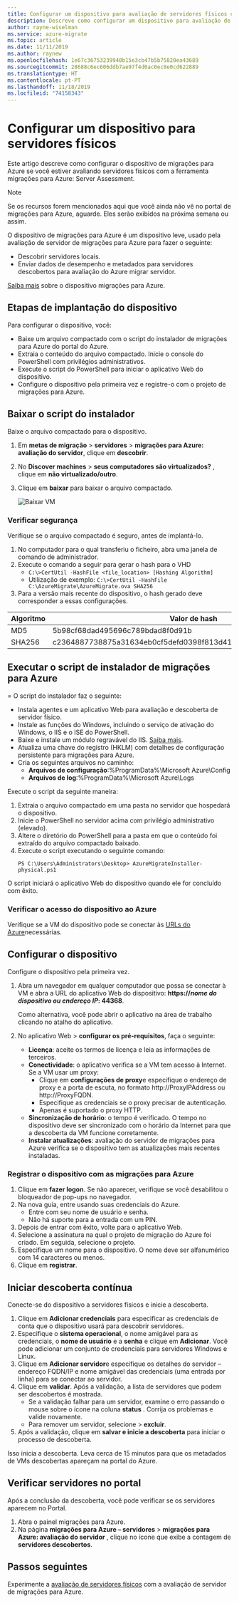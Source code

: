 ```yaml
---
title: Configurar um dispositivo para avaliação de servidores físicos com a avaliação de servidor de migrações para Azure
description: Descreve como configurar um dispositivo para avaliação de servidores físicos usando a avaliação de servidor de migrações para Azure.
author: rayne-wiselman
ms.service: azure-migrate
ms.topic: article
ms.date: 11/11/2019
ms.author: raynew
ms.openlocfilehash: 1e67c36753239940b15e3cb47b5b75820ea43689
ms.sourcegitcommit: 28688c6ec606ddb7ae97f4d0ac0ec8e0cd622889
ms.translationtype: HT
ms.contentlocale: pt-PT
ms.lasthandoff: 11/18/2019
ms.locfileid: "74158343"
---
```

# <a name="set-up-an-appliance-for-physical-servers"></a>Configurar um dispositivo para servidores físicos

Este artigo descreve como configurar o dispositivo de migrações para Azure se você estiver avaliando servidores físicos com a ferramenta migrações para Azure: Server Assessment.

> [!NOTE]
> Se os recursos forem mencionados aqui que você ainda não vê no portal de migrações para Azure, aguarde. Eles serão exibidos na próxima semana ou assim.

O dispositivo de migrações para Azure é um dispositivo leve, usado pela avaliação de servidor de migrações para Azure para fazer o seguinte:

- Descobrir servidores locais.
- Enviar dados de desempenho e metadados para servidores descobertos para avaliação do Azure migrar servidor.

[Saiba mais](migrate-appliance.md) sobre o dispositivo migrações para Azure.


## <a name="appliance-deployment-steps"></a>Etapas de implantação do dispositivo

Para configurar o dispositivo, você:
- Baixe um arquivo compactado com o script do instalador de migrações para Azure do portal do Azure.
- Extraia o conteúdo do arquivo compactado. Inicie o console do PowerShell com privilégios administrativos.
- Execute o script do PowerShell para iniciar o aplicativo Web do dispositivo.
- Configure o dispositivo pela primeira vez e registre-o com o projeto de migrações para Azure.

## <a name="download-the-installer-script"></a>Baixar o script do instalador

Baixe o arquivo compactado para o dispositivo.

1. Em **metas de migração** > **servidores** > **migrações para Azure: avaliação do servidor**, clique em **descobrir**.
2. No **Discover machines** > **seus computadores são virtualizados?** , clique em **não virtualizado/outro**.
3. Clique em **baixar** para baixar o arquivo compactado.

    ![Baixar VM](./media/how-to-set-up-appliance-hyper-v/download-appliance-hyperv.png)


### <a name="verify-security"></a>Verificar segurança

Verifique se o arquivo compactado é seguro, antes de implantá-lo.

1. No computador para o qual transferiu o ficheiro, abra uma janela de comando de administrador.
2. Execute o comando a seguir para gerar o hash para o VHD
    - ```C:\>CertUtil -HashFile <file_location> [Hashing Algorithm]```
    - Utilização de exemplo: ```C:\>CertUtil -HashFile C:\AzureMigrate\AzureMigrate.ova SHA256```
3.  Para a versão mais recente do dispositivo, o hash gerado deve corresponder a essas configurações.

  **Algoritmo** | **Valor de hash**
  --- | ---
  MD5 | 5b98cf68dad495696c789bdad8f0d91b
  SHA256 | c2364887738875a31634eb0cf5defd0398f813d41069875976ca076297071e6f



## <a name="run-the-azure-migrate-installer-script"></a>Executar o script de instalador de migrações para Azure
= O script do instalador faz o seguinte:

- Instala agentes e um aplicativo Web para avaliação e descoberta de servidor físico.
- Instale as funções do Windows, incluindo o serviço de ativação do Windows, o IIS e o ISE do PowerShell.
- Baixe e instale um módulo regravável do IIS. [Saiba mais](https://www.microsoft.com/download/details.aspx?id=7435).
- Atualiza uma chave do registro (HKLM) com detalhes de configuração persistente para migrações para Azure.
- Cria os seguintes arquivos no caminho:
    - **Arquivos de configuração**:%ProgramData%\Microsoft Azure\Config
    - **Arquivos de log**:%ProgramData%\Microsoft Azure\Logs

Execute o script da seguinte maneira:

1. Extraia o arquivo compactado em uma pasta no servidor que hospedará o dispositivo.
2. Inicie o PowerShell no servidor acima com privilégio administrativo (elevado).
3. Altere o diretório do PowerShell para a pasta em que o conteúdo foi extraído do arquivo compactado baixado.
4. Execute o script executando o seguinte comando:
    ```
    PS C:\Users\Administrators\Desktop> AzureMigrateInstaller-physical.ps1
    ```
O script iniciará o aplicativo Web do dispositivo quando ele for concluído com êxito.



### <a name="verify-appliance-access-to-azure"></a>Verificar o acesso do dispositivo ao Azure

Verifique se a VM do dispositivo pode se conectar às [URLs do Azure](migrate-support-matrix-hyper-v.md#assessment-appliance-url-access)necessárias.

## <a name="configure-the-appliance"></a>Configurar o dispositivo

Configure o dispositivo pela primeira vez.

1. Abra um navegador em qualquer computador que possa se conectar à VM e abra a URL do aplicativo Web do dispositivo: **https://*nome do dispositivo ou endereço IP*: 44368**.

   Como alternativa, você pode abrir o aplicativo na área de trabalho clicando no atalho do aplicativo.
2. No aplicativo Web > **configurar os pré-requisitos**, faça o seguinte:
    - **Licença**: aceite os termos de licença e leia as informações de terceiros.
    - **Conectividade**: o aplicativo verifica se a VM tem acesso à Internet. Se a VM usar um proxy:
        - Clique em **configurações de proxy**e especifique o endereço de proxy e a porta de escuta, no formato http://ProxyIPAddress ou http://ProxyFQDN.
        - Especifique as credenciais se o proxy precisar de autenticação.
        - Apenas é suportado o proxy HTTP.
    - **Sincronização de horário**: o tempo é verificado. O tempo no dispositivo deve ser sincronizado com o horário da Internet para que a descoberta da VM funcione corretamente.
    - **Instalar atualizações**: avaliação do servidor de migrações para Azure verifica se o dispositivo tem as atualizações mais recentes instaladas.

### <a name="register-the-appliance-with-azure-migrate"></a>Registrar o dispositivo com as migrações para Azure

1. Clique em **fazer logon**. Se não aparecer, verifique se você desabilitou o bloqueador de pop-ups no navegador.
2. Na nova guia, entre usando suas credenciais do Azure.
    - Entre com seu nome de usuário e senha.
    - Não há suporte para a entrada com um PIN.
3. Depois de entrar com êxito, volte para o aplicativo Web.
4. Selecione a assinatura na qual o projeto de migração do Azure foi criado. Em seguida, selecione o projeto.
5. Especifique um nome para o dispositivo. O nome deve ser alfanumérico com 14 caracteres ou menos.
6. Clique em **registrar**.


## <a name="start-continuous-discovery"></a>Iniciar descoberta contínua

Conecte-se do dispositivo a servidores físicos e inicie a descoberta.

1. Clique em **Adicionar credenciais** para especificar as credenciais de conta que o dispositivo usará para descobrir servidores.  
2. Especifique o **sistema operacional**, o nome amigável para as credenciais, o **nome de usuário** e a **senha** e clique em **Adicionar**.
Você pode adicionar um conjunto de credenciais para servidores Windows e Linux.
4. Clique em **Adicionar servidor**e especifique os detalhes do servidor – endereço FQDN/IP e nome amigável das credenciais (uma entrada por linha) para se conectar ao servidor.
3. Clique em **validar**. Após a validação, a lista de servidores que podem ser descobertos é mostrada.
    - Se a validação falhar para um servidor, examine o erro passando o mouse sobre o ícone na coluna **status** . Corrija os problemas e valide novamente.
    - Para remover um servidor, selecione > **excluir**.
4. Após a validação, clique em **salvar e inicie a descoberta** para iniciar o processo de descoberta.

Isso inicia a descoberta. Leva cerca de 15 minutos para que os metadados de VMs descobertas apareçam na portal do Azure.

## <a name="verify-servers-in-the-portal"></a>Verificar servidores no portal

Após a conclusão da descoberta, você pode verificar se os servidores aparecem no Portal.

1. Abra o painel migrações para Azure.
2. Na página **migrações para Azure – servidores** > **migrações para Azure: avaliação do servidor** , clique no ícone que exibe a contagem de **servidores descobertos**.


## <a name="next-steps"></a>Passos seguintes

Experimente a [avaliação de servidores físicos](tutorial-assess-physical.md) com a avaliação de servidor de migrações para Azure.
